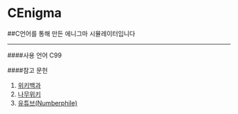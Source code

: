 # CEnigma

##C언어를 통해 만든 에니그마 시뮬레이터입니다

---

####사용 언어
C99

####참고 문헌
1. [위키백과](https://ko.wikipedia.org/wiki/%EC%97%90%EB%8B%88%EA%B7%B8%EB%A7%88%EC%9D%98_%ED%95%B4%EB%8F%85)
2. [나무위키](https://namu.wiki/w/%EC%97%90%EB%8B%88%EA%B7%B8%EB%A7%88(%EA%B8%B0%EA%B3%84))
3. [유튜브(Numberphile)](https://www.youtube.com/watch?v=G2_Q9FoD-oQ&t=5s)
